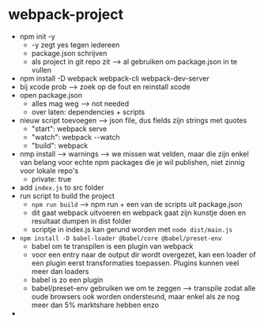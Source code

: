 # webpack-project
- npm init -y
    - -y zegt yes tegen iedereen
    - package.json schrijven
    - als project in git repo zit --> al gebruiken om package.json in te vullen
- npm install -D webpack webpack-cli webpack-dev-server
- bij xcode prob --> zoek op de fout en reinstall xcode
- open package.json
    - alles mag weg --> not needed
    - over laten: dependencies + scripts
- nieuw script toevoegen --> json file, dus fields zijn strings met quotes 
  - "start": webpack serve
  - "watch": webpack --watch
  - "build": webpack
- nmp install --> warnings --> we missen wat velden, maar die zijn enkel van belang voor echte npm packages die je wil publishen, niet zinnig voor lokale repo's
  - private: true
- add `index.js` to src folder
- run script to build the project
  - `npm run build` --> npm run + een van de scripts uit package.json
  - dit gaat webpack uitvoeren en webpack gaat zijn kunstje doen en resultaat dumpen in dist folder
  - scriptje in index.js kan gerund worden met `node dist/main.js`
- `npm install -D babel-loader @babel/core @babel/preset-env`
  -  babel om te transpilen is een plugin van webpack
  - voor een entry naar de output dir wordt overgezet, kan een loader of een plugin eerst transformaties toepassen. Plugins kunnen veel meer dan loaders
  - babel is zo een plugin
  - babel/preset-env gebruiken we om te zeggen --> transpile zodat alle oude browsers ook worden ondersteund, maar enkel als ze nog meer dan 5% marktshare hebben enzo
- 
